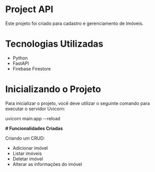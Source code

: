 # Project API

Este projeto foi criado para cadastro e gerenciamento de Imóveis.

# Tecnologias Utilizadas

* Python
* FastAPI
* Firebase Firestore

# Inicializando o Projeto

Para inicializar o projeto, você deve utilizar o seguinte comando para executar o servidor Uvicorn:

uvicorn main:app --reload

**# Funcionalidades Criadas**

Criando um CRUD:

* Adicionar imóvel
* Listar imóveis
* Deletar imóvel
* Alterar as informações do imóvel



